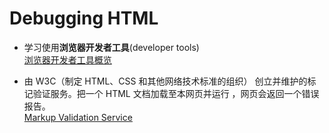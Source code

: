 # Debugging HTML
+ 学习使用**浏览器开发者工具**(developer tools)  
<a href="https://developer.mozilla.org/zh-CN/docs/Learn/Discover_browser_developer_tools">浏览器开发者工具概览</a>

+ 由 W3C（制定 HTML、CSS 和其他网络技术标准的组织） 创立并维护的标记验证服务。把一个 HTML 文档加载至本网页并运行 ，网页会返回一个错误报告。  
<a href="https://validator.w3.org/">Markup Validation Service</a>